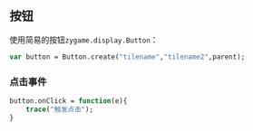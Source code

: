 ## 按钮
使用简易的按钮`zygame.display.Button`：
```haxe
var button = Button.create("tilename","tilename2",parent);
```
### 点击事件
```haxe
button.onClick = function(e){
    trace("触发点击");
}
```